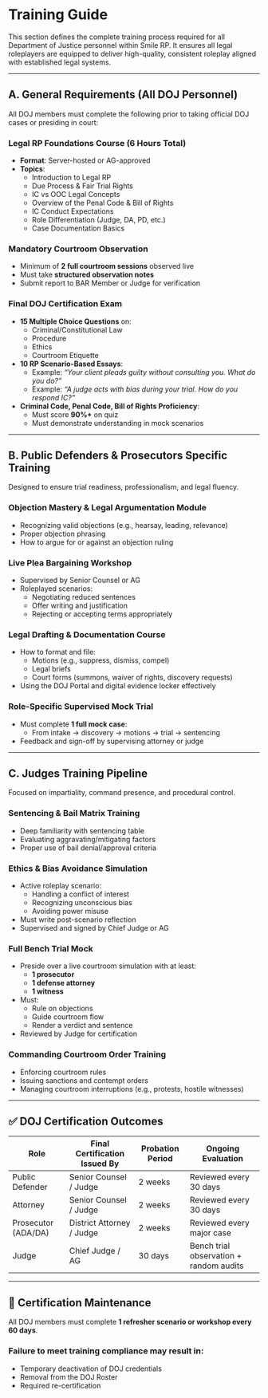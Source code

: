 # Training Guide

This section defines the complete training process required for all Department of Justice personnel within Smile RP. It ensures all legal roleplayers are equipped to deliver high-quality, consistent roleplay aligned with established legal systems.

***

## A. General Requirements (All DOJ Personnel)

All DOJ members must complete the following prior to taking official DOJ cases or presiding in court:

### **Legal RP Foundations Course** (6 Hours Total)

* **Format**: Server-hosted or AG-approved
* **Topics**:
  * Introduction to Legal RP
  * Due Process & Fair Trial Rights
  * IC vs OOC Legal Concepts
  * Overview of the Penal Code & Bill of Rights
  * IC Conduct Expectations
  * Role Differentiation (Judge, DA, PD, etc.)
  * Case Documentation Basics

### **Mandatory Courtroom Observation**

* Minimum of **2 full courtroom sessions** observed live
* Must take **structured observation notes**
* Submit report to BAR Member or Judge for verification

### **Final DOJ Certification Exam**

* **15 Multiple Choice Questions** on:
  * Criminal/Constitutional Law
  * Procedure
  * Ethics
  * Courtroom Etiquette
* **10 RP Scenario-Based Essays**:
  * Example: _“Your client pleads guilty without consulting you. What do you do?”_
  * Example: _“A judge acts with bias during your trial. How do you respond IC?”_
* **Criminal Code, Penal Code, Bill of Rights Proficiency**:
  * Must score **90%+** on quiz
  * Must demonstrate understanding in mock scenarios

***

## B. Public Defenders & Prosecutors Specific Training

Designed to ensure trial readiness, professionalism, and legal fluency.

### **Objection Mastery & Legal Argumentation Module**

* Recognizing valid objections (e.g., hearsay, leading, relevance)
* Proper objection phrasing
* How to argue for or against an objection ruling

### **Live Plea Bargaining Workshop**

* Supervised by Senior Counsel or AG
* Roleplayed scenarios:
  * Negotiating reduced sentences
  * Offer writing and justification
  * Rejecting or accepting terms appropriately

### **Legal Drafting & Documentation Course**

* How to format and file:
  * Motions (e.g., suppress, dismiss, compel)
  * Legal briefs
  * Court forms (summons, waiver of rights, discovery requests)
* Using the DOJ Portal and digital evidence locker effectively

### **Role-Specific Supervised Mock Trial**

* Must complete **1 full mock case**:
  * From intake → discovery → motions → trial → sentencing
* Feedback and sign-off by supervising attorney or judge

***

## C. Judges Training Pipeline

Focused on impartiality, command presence, and procedural control.

### **Sentencing & Bail Matrix Training**

* Deep familiarity with sentencing table
* Evaluating aggravating/mitigating factors
* Proper use of bail denial/approval criteria

### **Ethics & Bias Avoidance Simulation**

* Active roleplay scenario:
  * Handling a conflict of interest
  * Recognizing unconscious bias
  * Avoiding power misuse
* Must write post-scenario reflection
* Supervised and signed by Chief Judge or AG

### **Full Bench Trial Mock**

* Preside over a live courtroom simulation with at least:
  * **1 prosecutor**
  * **1 defense attorney**
  * **1 witness**
* Must:
  * Rule on objections
  * Guide courtroom flow
  * Render a verdict and sentence
* Reviewed by Judge for certification

### **Commanding Courtroom Order Training**

* Enforcing courtroom rules
* Issuing sanctions and contempt orders
* Managing courtroom interruptions (e.g., protests, hostile witnesses)

***

## ✅ DOJ Certification Outcomes

| **Role**            | **Final Certification Issued By** | **Probation Period** | **Ongoing Evaluation**                  |
| ------------------- | --------------------------------- | -------------------- | --------------------------------------- |
| Public Defender     | Senior Counsel / Judge            | 2 weeks              | Reviewed every 30 days                  |
| Attorney            | Senior Counsel / Judge            | 2 weeks              | Reviewed every 30 days                  |
| Prosecutor (ADA/DA) | District Attorney / Judge         | 2 weeks              | Reviewed every major case               |
| Judge               | Chief Judge / AG                  | 30 days              | Bench trial observation + random audits |

***

## 📝 Certification Maintenance

All DOJ members must complete **1 refresher scenario or workshop every 60 days**.

### **Failure to meet training compliance may result in**:

* Temporary deactivation of DOJ credentials
* Removal from the DOJ Roster
* Required re-certification
